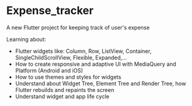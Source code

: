 # Expense_tracker

A new Flutter project for keeping track of user's expense 


Learning about:
- Flutter widgets like: Column, Row, ListView, Container, SingleChildScrollView, Flexible, Expanded,...
- How to create responsive and adaptive UI with MediaQuery and Platform (Android and iOS)
- How to use themes and styles for widgets
- Understand about Widget Tree, Element Tree and Render Tree, how Flutter rebuilds and repaints the screen
- Understand widget and app life cycle